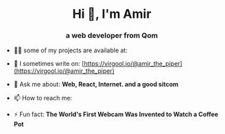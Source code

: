 
<h1 align="center">Hi 👋, I'm Amir</h1>
<h3 align="center">a web developer from Qom</h3>

- 👨‍💻 some of my projects are available at: 

- 📝 I sometimes write on: [https://virgool.io/@amir_the_piper](https://virgool.io/@amir_the_piper)

- 💬 Ask me about: **Web, React, Internet. and a good sitcom**

- 📫 How to reach me: 

- ⚡ Fun fact: **The World's First Webcam Was Invented to Watch a Coffee Pot**


